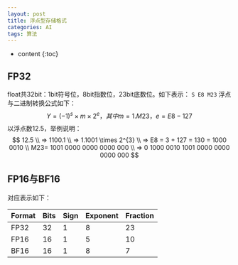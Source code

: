 ```yaml
---
layout: post
title: 浮点型存储格式
categories: AI
tags: 算法
---
```


* content
{:toc}


## FP32

float共32bit：1bit符号位，8bit指数位，23bit底数位。如下表示：
`S E8 M23`
浮点与二进制转换公式如下：
$$
Y = (-1)^{s} \times m \times 2^{e}，其中m = 1.M23，e = E8 - 127
$$
以浮点数12.5，举例说明：
$$
12.5 \\
=> 1100.1 \\
=> 1.1001 \times 2^{3} \\
=> E8 = 3 + 127 = 130 = 1000 0010 \\
M23= 1001 0000 0000 0000 000 \\
=> 0 1000 0010 1001 0000 0000 0000 000
$$


## FP16与BF16

对应表示如下：

| Format | Bits | Sign | Exponent | Fraction |
| ------ | ---- | ---- | -------- | -------- |
| FP32   | 32   | 1    | 8        | 23       |
| FP16   | 16   | 1    | 5        | 10       |
| BF16   | 16   | 1    | 8        | 7        |